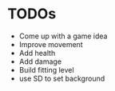# TODOs
- Come up with a game idea
- Improve movement
- Add health
- Add damage
- Build fitting level
- use SD to set background
